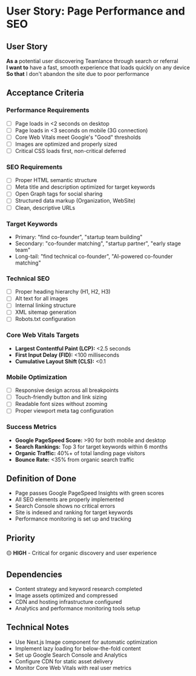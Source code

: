 # User Story: Page Performance and SEO

## User Story
**As a** potential user discovering Teamlance through search or referral  
**I want to** have a fast, smooth experience that loads quickly on any device  
**So that** I don't abandon the site due to poor performance

## Acceptance Criteria

### Performance Requirements
- [ ] Page loads in <2 seconds on desktop
- [ ] Page loads in <3 seconds on mobile (3G connection)
- [ ] Core Web Vitals meet Google's "Good" thresholds
- [ ] Images are optimized and properly sized
- [ ] Critical CSS loads first, non-critical deferred

### SEO Requirements
- [ ] Proper HTML semantic structure
- [ ] Meta title and description optimized for target keywords
- [ ] Open Graph tags for social sharing
- [ ] Structured data markup (Organization, WebSite)
- [ ] Clean, descriptive URLs

### Target Keywords
- Primary: "find co-founder", "startup team building"
- Secondary: "co-founder matching", "startup partner", "early stage team"
- Long-tail: "find technical co-founder", "AI-powered co-founder matching"

### Technical SEO
- [ ] Proper heading hierarchy (H1, H2, H3)
- [ ] Alt text for all images
- [ ] Internal linking structure
- [ ] XML sitemap generation
- [ ] Robots.txt configuration

### Core Web Vitals Targets
- **Largest Contentful Paint (LCP):** <2.5 seconds
- **First Input Delay (FID):** <100 milliseconds
- **Cumulative Layout Shift (CLS):** <0.1

### Mobile Optimization
- [ ] Responsive design across all breakpoints
- [ ] Touch-friendly button and link sizing
- [ ] Readable font sizes without zooming
- [ ] Proper viewport meta tag configuration

### Success Metrics
- **Google PageSpeed Score:** >90 for both mobile and desktop
- **Search Rankings:** Top 3 for target keywords within 6 months
- **Organic Traffic:** 40%+ of total landing page visitors
- **Bounce Rate:** <35% from organic search traffic

## Definition of Done
- Page passes Google PageSpeed Insights with green scores
- All SEO elements are properly implemented
- Search Console shows no critical errors
- Site is indexed and ranking for target keywords
- Performance monitoring is set up and tracking

## Priority
🟡 **HIGH** - Critical for organic discovery and user experience

## Dependencies
- Content strategy and keyword research completed
- Image assets optimized and compressed
- CDN and hosting infrastructure configured
- Analytics and performance monitoring tools setup

## Technical Notes
- Use Next.js Image component for automatic optimization
- Implement lazy loading for below-the-fold content
- Set up Google Search Console and Analytics
- Configure CDN for static asset delivery
- Monitor Core Web Vitals with real user metrics
